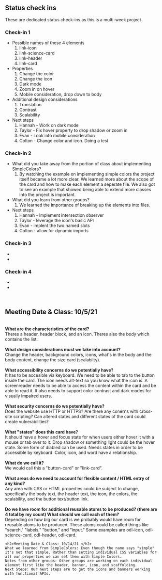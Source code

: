 ## Status check ins
These are dedicated status check-ins as this is a multi-week project
### Check-in 1
- Possible names of these 4 elements 
  1. link-icon
  2. link-science-card
  3. link-header
  4. link-card
- Properties
  1. Change the color
  2. Change the icon
  3. Dark mode
  4. Zoom in on hover
  5. Mobile consideration, drop down to body
- Additional design considerations
  1. Translation
  2. Contrast
  3. Scalability
- Next steps
  1. Hannah - Work on dark mode 
  2. Taylor - Fix hover property to drop shadow or zoom in
  3. Evan - Look into mobile consideration
  4. Colton - Change color and icon. Doing a test
### Check-in 2
- What did you take away from the portion of class about implementing SimpleColors?
  1. By watching the example on implementing simple colors the project itself became a lot more clear. We learned more about the scope of the card and how to make each element a seperate file. We also got to see an example that showed being able to extend more classes into the project is important.
- What did you learn from other groups?
  1. We learned the importance of breaking up the elements into files.
- Next steps
  1. Hannah - implement intersection observer
  2. Taylor - leverage the icon's basic API
  3. Evan - implent the two named slots
  4. Colton - allow for dynamic imports
### Check-in 3
- 
- 
### Check-in 4
-
-
<br>
<h2>Meeting Date & Class: 10/5/21 </h2>
<br>
<b>What are the characteristics of the card?</b>
<br>
    Theres a header, header block, and an icon. Theres also the body which contains the list. 
<br>
<br>
<b>What design considerations must we take into account? </b>
<br>
    Change the header, background colors, icons, what's in the body and the body content, change the size card (scalabilty).
<br>
<br>
<b>What accessibility concerns do we potentially have?</b>
<br>
  It has to be accesible via keyboard. We need to be able to tab to the button inside the card. The icon needs alt-text so you know what the icon is. A screenreader needs to be able to access the content within the card and be able to read it. It also needs to support color contrast and dark modes for visually impaired users. 
<br>
<br>
<b>What security concerns do we potentially have? </b>
<br>
  Does the website use HTTP or HTTPS? Are there any conerns with cross-site scripting? Can altered states and different states of the card could create vulnerabilities? 
<br>
<br>
<b>What "states" does this card have? </b>
<br>
  It should have a hover and focus state for when users either hover it with a mouse or tab over to it. Drop shadow or something light could be the hover state. Some form of diabled can be used. Needs states in order to be accessible by keyboard. Color, icon, and word have a relationship.
<br>
<br>
<b>What do we call it?</b>
<br>
    We would call this a "button-card" or "link-card". 
<br>
<br>
<b>What areas do we need to account for flexible content / HTML entry of any kind?</b>
<br>
    Any area with CSS or HTML properties could be subject to change, specifically the body text, the header text, the icon, the colors, the scalability, and the button text/button link.
<br>
<br>
<b>Do we have room for additional reusable atoms to be produced? (there are 4 total by my count)
What should we call each of them?</b>
<br>
    Depending on how big our card is we probably would have room for reusable atoms to be produced. These atoms could be called things like "search," "labels," "button," and "input." Some examples are odl-icon, odl-science-card, odl-header, odl-card.
    
    <h2>Meeting Date & Class: 10/14/21 </h2>
    What we learned from SimpleColors: Even though the name says "simple" it's not that simple. Rather than setting individual CSS variables for all our properties we can set them with Simple Colors. 
    Notes from other groups: Other groups are working on each individual element first like the header, banner, icon, and scaffolding. 
    Next Steps: Our next steps are to get the icons and banners working with functional APIs. 

